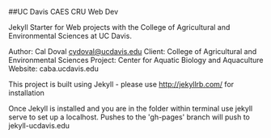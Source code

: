 ##UC Davis CAES CRU Web Dev

Jekyll Starter for Web projects with the College of Agricultural and Environmental Sciences at UC Davis.

Author: Cal Doval cydoval@ucdavis.edu
Client: College of Agricultural and Environmental Sciences
Project: Center for Aquatic Biology and Aquaculture
Website: caba.ucdavis.edu

This project is built using Jekyll - please use http://jekyllrb.com/ for installation

Once Jekyll is installed and you are in the folder within terminal use jekyll serve to set up a localhost. Pushes to the 'gh-pages' branch will push to jekyll-ucdavis.edu


